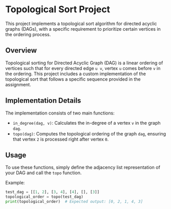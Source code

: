 # Topological Sort Project

This project implements a topological sort algorithm for directed acyclic graphs (DAGs), with a specific requirement to prioritize certain vertices in the ordering process.

## Overview

Topological sorting for Directed Acyclic Graph (DAG) is a linear ordering of vertices such that for every directed edge `u v`, vertex `u` comes before `v` in the ordering. This project includes a custom implementation of the topological sort that follows a specific sequence provided in the assignment.

## Implementation Details

The implementation consists of two main functions:

- `in_degree(dag, v)`: Calculates the in-degree of a vertex `v` in the graph `dag`.
- `topo(dag)`: Computes the topological ordering of the graph `dag`, ensuring that vertex `2` is processed right after vertex `0`.

## Usage

To use these functions, simply define the adjacency list representation of your DAG and call the `topo` function.

Example:

```python
test_dag = [[1, 2], [3, 4], [4], [], [3]]
topological_order = topo(test_dag)
print(topological_order)  # Expected output: [0, 2, 1, 4, 3]
